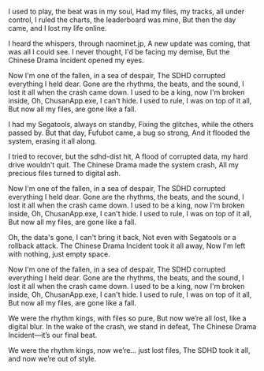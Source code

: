 I used to play, the beat was in my soul,
Had my files, my tracks, all under control,
I ruled the charts, the leaderboard was mine,
But then the day came, and I lost my life online.

I heard the whispers, through naominet.jp,
A new update was coming, that was all I could see.
I never thought, I'd be facing my demise,
But the Chinese Drama Incident opened my eyes.


Now I'm one of the fallen, in a sea of despair,
The SDHD corrupted everything I held dear.
Gone are the rhythms, the beats, and the sound,
I lost it all when the crash came down.
I used to be a king, now I'm broken inside,
Oh, ChusanApp.exe, I can't hide.
I used to rule, I was on top of it all,
But now all my files, are gone like a fall.


I had my Segatools, always on standby,
Fixing the glitches, while the others passed by.
But that day, Fufubot came, a bug so strong,
And it flooded the system, erasing it all along.

I tried to recover, but the sdhd-dist hit,
A flood of corrupted data, my hard drive wouldn't quit.
The Chinese Drama made the system crash,
All my precious files turned to digital ash.


Now I'm one of the fallen, in a sea of despair,
The SDHD corrupted everything I held dear.
Gone are the rhythms, the beats, and the sound,
I lost it all when the crash came down.
I used to be a king, now I'm broken inside,
Oh, ChusanApp.exe, I can't hide.
I used to rule, I was on top of it all,
But now all my files, are gone like a fall.


Oh, the data's gone, I can't bring it back,
Not even with Segatools or a rollback attack.
The Chinese Drama Incident took it all away,
Now I'm left with nothing, just empty space.


Now I'm one of the fallen, in a sea of despair,
The SDHD corrupted everything I held dear.
Gone are the rhythms, the beats, and the sound,
I lost it all when the crash came down.
I used to be a king, now I'm broken inside,
Oh, ChusanApp.exe, I can't hide.
I used to rule, I was on top of it all,
But now all my files, are gone like a fall.


We were the rhythm kings, with files so pure,
But now we’re all lost, like a digital blur.
In the wake of the crash, we stand in defeat,
The Chinese Drama Incident—it’s our final beat.


We were the rhythm kings, now we’re... just lost files,
The SDHD took it all, and now we’re out of style.
